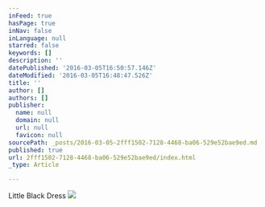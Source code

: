 ```yaml
---
inFeed: true
hasPage: true
inNav: false
inLanguage: null
starred: false
keywords: []
description: ''
datePublished: '2016-03-05T16:50:57.146Z'
dateModified: '2016-03-05T16:48:47.526Z'
title: ''
author: []
authors: []
publisher:
  name: null
  domain: null
  url: null
  favicon: null
sourcePath: _posts/2016-03-05-2fff1502-7128-4468-ba06-529e52bae9ed.md
published: true
url: 2fff1502-7128-4468-ba06-529e52bae9ed/index.html
_type: Article

---
```

Little Black Dress
![](https://the-grid-user-content.s3-us-west-2.amazonaws.com/586fca9f-c7dd-4271-b898-52f708fe4d70.jpg)
